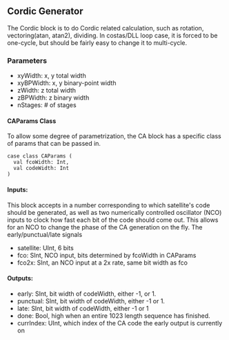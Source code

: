 ## Cordic Generator

The Cordic block is to do Cordic related calculation, such as rotation, vectoring(atan, atan2), dividing. 
In costas/DLL loop case, it is forced to be one-cycle, but should be fairly easy to change it to multi-cycle.

### Parameters
 - xyWidth: x, y total width
 - xyBPWidth: x, y binary-point width
 - zWidth: z total width
 - zBPWidth: z binary width
 - nStages: # of stages

#### CAParams Class

To allow some degree of parametrization, the CA block has a specific class of params that can be passed in. 

```
case class CAParams (
  val fcoWidth: Int,
  val codeWidth: Int
)
```

#### Inputs:
This block accepts in a number corresponding to which satellite's code should be generated, as well as two numerically controlled oscillator
(NCO) inputs to clock how fast each bit of the code should come out. This allows for an NCO to change the phase of the CA generation on the fly.
The early/punctual/late signals

- satellite: UInt, 6 bits
- fco: SInt, NCO input, bits determined by fcoWidth in CAParams
- fco2x: SInt, an NCO input at a 2x rate, same bit width as fco

#### Outputs:

- early: SInt, bit width of codeWidth, either -1, or 1.
- punctual: SInt, bit width of codeWidth, either -1 or 1.
- late: SInt, bit width of codeWidth, either -1 or 1
- done: Bool, high when an entire 1023 length sequence has finished.
- currIndex: UInt, which index of the CA code the early output is currently on